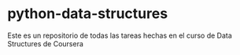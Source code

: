 # python-data-structures
Este es un repositorio de todas las tareas hechas en el curso de Data Structures de Coursera
